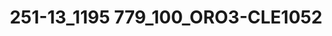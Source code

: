 ---
title: 251-13_1195 779_100_ORO3-CLE1052
image: 251-13_1195 779_100_ORO3-CLE1052.jpg
brand: thumbs
layout: vestito
---